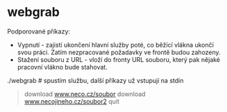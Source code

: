 # webgrab
Podporované příkazy:
* Vypnutí - zajistí ukončení hlavní služby poté, co běžící vlákna ukončí svou práci. Zatím nezpracované požadavky ve frontě budou zahozeny.
* Stažení souboru z URL - vloží do fronty URL souboru, který pak nějaké pracovní vlákno bude stahovat.

./webgrab # spustím službu, další příkazy už vstupují na stdin
> download www.neco.cz/soubor
> download www.necojineho.cz/soubor2
> quit
